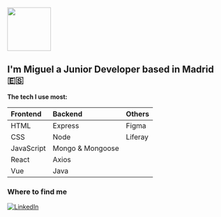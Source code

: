 # <img src="https://media4.giphy.com/media/26xBwdIuRJiAIqHwA/giphy.gif?cid=ecf05e47m6lh7x1yn5k2g7osflpev8x2400i8vr2mir973h4&rid=giphy.gif&ct=g" width="100px">

## I'm Miguel a Junior Developer based in Madrid 🇪🇸

**The tech I use  most:**

| Frontend    |  Backend     |  Others     | 
| :-------- | :------- |  :------- |  
| HTML  | Express | Figma | 
| CSS | Node | Liferay | 
| JavaScript | Mongo & Mongoose |
| React | Axios | 
| Vue | Java | 

<h3>Where to find me</h3>
<p></a>  <a href="https://www.linkedin.com/in/miguel-ortega-ward/" target="_blank"><img alt="LinkedIn" src="https://img.shields.io/badge/linkedin-%230077B5.svg?&style=for-the-badge&logo=linkedin&logoColor=white" /></a>
</p>


